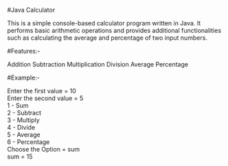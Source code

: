 #Java Calculator

This is a simple console-based calculator program written in Java. It performs basic arithmetic operations and provides additional functionalities such as calculating the average and percentage of two input numbers.

#Features:-

Addition
Subtraction
Multiplication
Division
Average
Percentage

#Example:-

Enter the first value = 10
<br>
Enter the second value = 5
<br>
1 - Sum
<br>
2 - Subtract
<br>
3 - Multiply
<br>
4 - Divide
<br>
5 - Average
<br>
6 - Percentage
<br>
Choose the Option = sum
<br>
sum = 15
